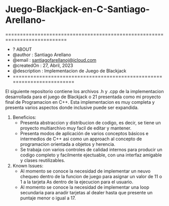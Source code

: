 # Juego-Blackjack-en-C-Santiago-Arellano-

===========================================================================
 * ?                              ABOUT
 * @author         :  Santiago Arellano
 * @email          :  santiagofarellanoj@icloud.com
 * @createdOn      :  27, Abril, 2023 
 * @description    :  Implementacion de Juego de Blackjack
 * ========================================================================
 
 El siguiente repositorio contiene los archivos .h y .cpp de la implementacion 
 desarrollada para el juego de Blackjack o 21 presentada como mi proyecto 
 final de Programacion en C++. Esta implementacion es muy completa y presenta varios 
 aspectos donde inclusive puede ser expandida.
 
 1. Beneficios:
    - Presenta abstraccion y distribucion de codigo, es decir, se tiene un proyecto 
      multiarchivo muy facil de editar y mantener.
    - Presenta modos de aplicación de varios conceptos básicos e intermedios de C++ 
      asi como un approach al concepto de programacion orientada a objetos y herencia.
    - Se trabaja con varios controles de calidad internos para producir un codigo completo
      y facilmente ejectuable, con una interfaz amigable y clases reutilizables.
 2. Known Issues:
    - Al momento se conoce la necesidad de implementar un neuvo chequeo dentro de la funcion de juego para 
      asignar un valor de 11 o 1 a la tarjeta As dentro de la ejecucion para el usuario.
    - Al momento se conoce la necesidad de implementar una loop secundaria para anadir tarjetas al dealer hasta que 
      presente un puntaje menor o igual a 17.

